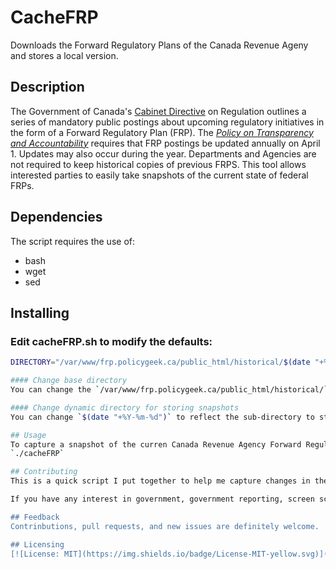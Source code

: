 # CacheFRP
Downloads the Forward Regulatory Plans of the Canada Revenue Ageny and stores a local version.

## Description
The Government of Canada's [Cabinet Directive](https://www.canada.ca/en/treasury-board-secretariat/services/federal-regulatory-management/guidelines-tools/cabinet-directive-regulation.html) on Regulation outlines a series of mandatory public postings about upcoming regulatory initiatives in the form of a Forward Regulatory Plan (FRP).  The [*Policy on Transparency and Accountability*](https://www.canada.ca/en/treasury-board-secretariat/services/federal-regulatory-management/guidelines-tools/policy-regulatory-transparency-accountability.html) requires that FRP postings be updated annually on April 1.  Updates may also occur during the year.  Departments and Agencies are not required to keep historical copies of previous FRPS.  This tool allows interested parties to easily take snapshots of the current state of federal FRPs.


## Dependencies
The script requires the use of:
* bash
* wget
* sed

## Installing

### Edit cacheFRP.sh to modify the defaults:
```bash
DIRECTORY="/var/www/frp.policygeek.ca/public_html/historical/$(date "+%Y-%m-%d")"

#### Change base directory
You can change the `/var/www/frp.policygeek.ca/public_html/historical/` base directory to the base location you wish to store the snapshots.  Make sure the directory you choose exists.  If not, create it.

#### Change dynamic directory for storing snapshots
You can change `$(date "+%Y-%m-%d")` to reflect the sub-directory to store the actual FRP snapshots.  The default will create a directory of the format YYYY-MM-DD in your base directory.

## Usage
To capture a snapshot of the curren Canada Revenue Agency Forward Regulatory Plans, run:
`./cacheFRP`

## Contributing
This is a quick script I put together to help me capture changes in the CRA Forward Regulatory Plans.  The whole of the Government of Canada is required to publish these plans at least annually.  I would be interested in abstracting the process and applying it to the government-wide plans, with the hopes of making a historical record of all Foreward Regulatory Plans.

If you have any interest in government, government reporting, screen scraping, database, or front-end development, I'd love to hear from you.  You can reach me here or at gordonbonnar@gmail.com.

## Feedback
Contrinbutions, pull requests, and new issues are definitely welcome.

## Licensing
[![License: MIT](https://img.shields.io/badge/License-MIT-yellow.svg)](https://opensource.org/licenses/MIT)
